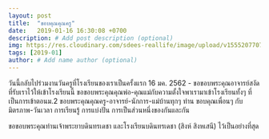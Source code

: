 ```yaml
---
layout: post
title:  "ขอบคุณคุณครู"
date:   2019-01-16 16:30:08 +0700
description: # Add post description (optional)
img: https://res.cloudinary.com/sdees-reallife/image/upload/v1555207707/Screenshot_from_2019-04-14_09-06-54.png # Add image post (optional)
tags: [2019-01]
author: # Add name author (optional)
---
```

วันนี้กลับไปร่วมงานวันครูที่โรงเรียนของเราเป็นครั้งแรก 16 มค. 2562 - ขอขอบพระคุณอาจารย์สงัดที่รับเราไว้ให้เข้าโรงเรียนนี้ ขอขอบพระคุณคุณพ่อ-คุณแม่กับความตั้งใจพาเรามาเข้าโรงเรียนทั้งๆ ที่เป็นการเข้าตอนม.2 ขอบพระคุณคุณครู-อาจารย์-นักการ-แม่บ้านทุกๆ ท่าน ขอบคุณเพื่อนๆ กับมิตรภาพ-วันเวลา การเรียนรู้ การแบ่งปัน การเป็นส่วนหนึ่งของกันและกัน

ขอขอบพระคุณท่านเจ้าพระยาบดินทรเดชา และโรงเรียนบดินทรเดชา (สิงห์ สิงหเสนี) ไว้เป็นอย่างที่สุด

